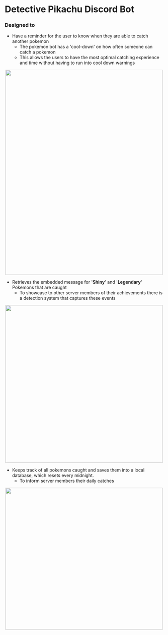 # Detective Pikachu Discord Bot

### Designed to
- Have a reminder for the user to know when they are able to catch another pokemon
  - The pokemon bot has a 'cool-down' on how often someone can catch a pokemon
  - This allows the users to have the most optimal catching experience and time without having to run into cool down warnings

<p align="center">
  <img width="500" height="650" src="https://user-images.githubusercontent.com/29762800/106408715-f653bc00-640c-11eb-98b9-f216a4d27426.png">
</p>

 
- Retrieves the embedded message for '**Shiny**' and '**Legendary**' Pokemons that are caught
  - To showcase to other server members of their achievements there is a detection system that captures these events

<p align="center">
  <img width="500" height="500" src="https://user-images.githubusercontent.com/29762800/109243829-9ce07200-77ab-11eb-85fc-755555d9f7b1.png">
</p>


- Keeps track of all pokemons caught and saves them into a local database, which resets every midnight.
  - To inform server members their daily catches

<p align="center">
  <img width="500" height="450" src="https://user-images.githubusercontent.com/29762800/109243851-a964ca80-77ab-11eb-93bb-1de50c18433c.png">
</p>
